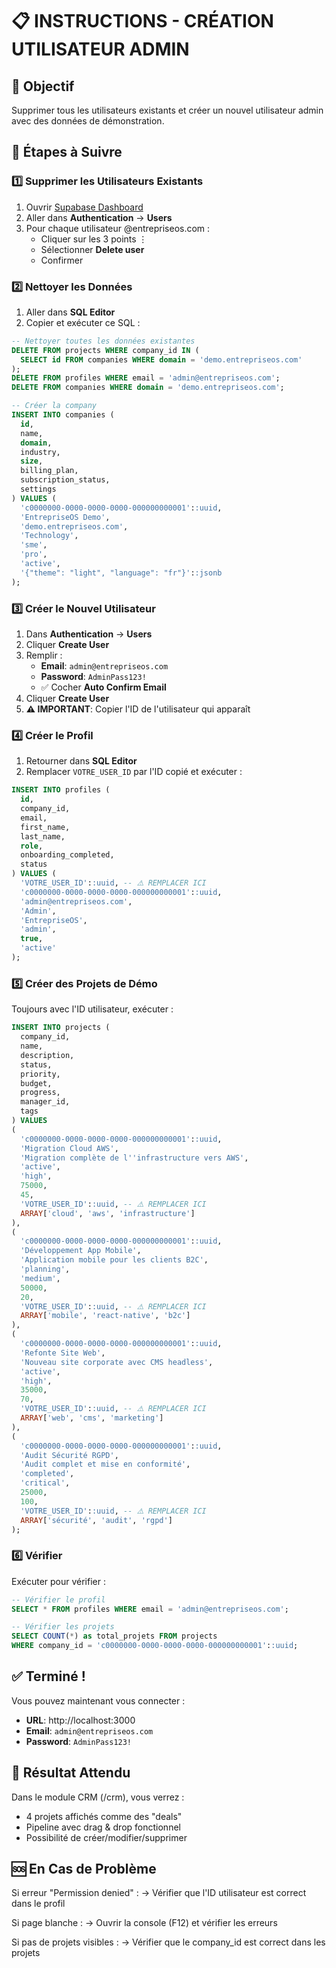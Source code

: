 # 📋 INSTRUCTIONS - CRÉATION UTILISATEUR ADMIN

## 🎯 Objectif
Supprimer tous les utilisateurs existants et créer un nouvel utilisateur admin avec des données de démonstration.

## 📝 Étapes à Suivre

### 1️⃣ Supprimer les Utilisateurs Existants

1. Ouvrir [Supabase Dashboard](https://app.supabase.com/project/kdwjbqhdpthbtqpphkid)
2. Aller dans **Authentication** → **Users**
3. Pour chaque utilisateur @entrepriseos.com :
   - Cliquer sur les 3 points ⋮
   - Sélectionner **Delete user**
   - Confirmer

### 2️⃣ Nettoyer les Données

1. Aller dans **SQL Editor**
2. Copier et exécuter ce SQL :

```sql
-- Nettoyer toutes les données existantes
DELETE FROM projects WHERE company_id IN (
  SELECT id FROM companies WHERE domain = 'demo.entrepriseos.com'
);
DELETE FROM profiles WHERE email = 'admin@entrepriseos.com';
DELETE FROM companies WHERE domain = 'demo.entrepriseos.com';

-- Créer la company
INSERT INTO companies (
  id,
  name,
  domain,
  industry,
  size,
  billing_plan,
  subscription_status,
  settings
) VALUES (
  'c0000000-0000-0000-0000-000000000001'::uuid,
  'EntrepriseOS Demo',
  'demo.entrepriseos.com',
  'Technology',
  'sme',
  'pro',
  'active',
  '{"theme": "light", "language": "fr"}'::jsonb
);
```

### 3️⃣ Créer le Nouvel Utilisateur

1. Dans **Authentication** → **Users**
2. Cliquer **Create User**
3. Remplir :
   - **Email**: `admin@entrepriseos.com`
   - **Password**: `AdminPass123!`
   - ✅ Cocher **Auto Confirm Email**
4. Cliquer **Create User**
5. **⚠️ IMPORTANT**: Copier l'ID de l'utilisateur qui apparaît

### 4️⃣ Créer le Profil

1. Retourner dans **SQL Editor**
2. Remplacer `VOTRE_USER_ID` par l'ID copié et exécuter :

```sql
INSERT INTO profiles (
  id,
  company_id,
  email,
  first_name,
  last_name,
  role,
  onboarding_completed,
  status
) VALUES (
  'VOTRE_USER_ID'::uuid, -- ⚠️ REMPLACER ICI
  'c0000000-0000-0000-0000-000000000001'::uuid,
  'admin@entrepriseos.com',
  'Admin',
  'EntrepriseOS',
  'admin',
  true,
  'active'
);
```

### 5️⃣ Créer des Projets de Démo

Toujours avec l'ID utilisateur, exécuter :

```sql
INSERT INTO projects (
  company_id,
  name,
  description,
  status,
  priority,
  budget,
  progress,
  manager_id,
  tags
) VALUES 
(
  'c0000000-0000-0000-0000-000000000001'::uuid,
  'Migration Cloud AWS',
  'Migration complète de l''infrastructure vers AWS',
  'active',
  'high',
  75000,
  45,
  'VOTRE_USER_ID'::uuid, -- ⚠️ REMPLACER ICI
  ARRAY['cloud', 'aws', 'infrastructure']
),
(
  'c0000000-0000-0000-0000-000000000001'::uuid,
  'Développement App Mobile',
  'Application mobile pour les clients B2C',
  'planning',
  'medium',
  50000,
  20,
  'VOTRE_USER_ID'::uuid, -- ⚠️ REMPLACER ICI
  ARRAY['mobile', 'react-native', 'b2c']
),
(
  'c0000000-0000-0000-0000-000000000001'::uuid,
  'Refonte Site Web',
  'Nouveau site corporate avec CMS headless',
  'active',
  'high',
  35000,
  70,
  'VOTRE_USER_ID'::uuid, -- ⚠️ REMPLACER ICI
  ARRAY['web', 'cms', 'marketing']
),
(
  'c0000000-0000-0000-0000-000000000001'::uuid,
  'Audit Sécurité RGPD',
  'Audit complet et mise en conformité',
  'completed',
  'critical',
  25000,
  100,
  'VOTRE_USER_ID'::uuid, -- ⚠️ REMPLACER ICI
  ARRAY['sécurité', 'audit', 'rgpd']
);
```

### 6️⃣ Vérifier

Exécuter pour vérifier :

```sql
-- Vérifier le profil
SELECT * FROM profiles WHERE email = 'admin@entrepriseos.com';

-- Vérifier les projets
SELECT COUNT(*) as total_projets FROM projects 
WHERE company_id = 'c0000000-0000-0000-0000-000000000001'::uuid;
```

## ✅ Terminé !

Vous pouvez maintenant vous connecter :

- **URL**: http://localhost:3000
- **Email**: `admin@entrepriseos.com`
- **Password**: `AdminPass123!`

## 🚀 Résultat Attendu

Dans le module CRM (/crm), vous verrez :
- 4 projets affichés comme des "deals"
- Pipeline avec drag & drop fonctionnel
- Possibilité de créer/modifier/supprimer

## 🆘 En Cas de Problème

Si erreur "Permission denied" :
→ Vérifier que l'ID utilisateur est correct dans le profil

Si page blanche :
→ Ouvrir la console (F12) et vérifier les erreurs

Si pas de projets visibles :
→ Vérifier que le company_id est correct dans les projets